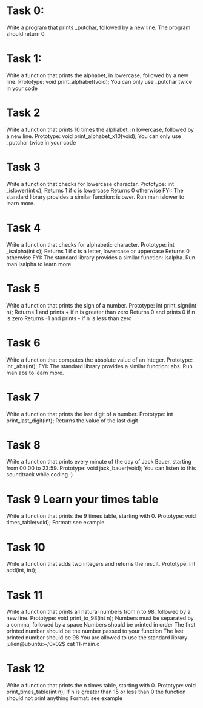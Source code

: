 # Task 0:
 Write a program that prints _putchar, followed by a new line.
 The program should return 0

# Task 1:
 Write a function that prints the alphabet, in lowercase, followed by a new line.
 Prototype: void print_alphabet(void);
 You can only use _putchar twice in your code

# Task 2
Write a function that prints 10 times the alphabet, in lowercase, followed by a new line.
Prototype: void print_alphabet_x10(void);
You can only use _putchar twice in your code

# Task 3
Write a function that checks for lowercase character.
Prototype: int _islower(int c);
Returns 1 if c is lowercase
Returns 0 otherwise
FYI: The standard library provides a similar function: islower. Run man islower to learn more.

# Task 4
Write a function that checks for alphabetic character.
Prototype: int _isalpha(int c);
Returns 1 if c is a letter, lowercase or uppercase
Returns 0 otherwise
FYI: The standard library provides a similar function: isalpha. Run man isalpha to learn more.

# Task 5
Write a function that prints the sign of a number.
Prototype: int print_sign(int n);
Returns 1 and prints + if n is greater than zero
Returns 0 and prints 0 if n is zero
Returns -1 and prints - if n is less than zero

# Task 6
Write a function that computes the absolute value of an integer.
Prototype: int _abs(int);
FYI: The standard library provides a similar function: abs. Run man abs to learn more.

# Task 7
Write a function that prints the last digit of a number.
Prototype: int print_last_digit(int);
Returns the value of the last digit

# Task 8
Write a function that prints every minute of the day of Jack Bauer, starting from 00:00 to 23:59.
Prototype: void jack_bauer(void);
You can listen to this soundtrack while coding :)

# Task 9 Learn your times table
Write a function that prints the 9 times table, starting with 0.
Prototype: void times_table(void);
Format: see example

# Task 10
Write a function that adds two integers and returns the result.
Prototype: int add(int, int);

# Task 11
Write a function that prints all natural numbers from n to 98, followed by a new line.
Prototype: void print_to_98(int n);
Numbers must be separated by a comma, followed by a space
Numbers should be printed in order
The first printed number should be the number passed to your function
The last printed number should be 98
You are allowed to use the standard library
julien@ubuntu:~/0x02$ cat 11-main.c


# Task 12
Write a function that prints the n times table, starting with 0.
Prototype: void print_times_table(int n);
If n is greater than 15 or less than 0 the function should not print anything
Format: see example